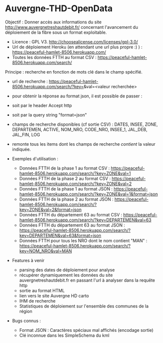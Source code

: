 # Auvergne-THD-OpenData
Objectif : Donner accès aux informations du site http://www.auvergnetreshautdebit.fr/ concernant l'avancement du déploiement de la fibre sous un format exploitable.

* Licence : GPL V3. http://choosealicense.com/licenses/gpl-3.0/
* Url de déploiement Heroku (en attendant une url plus propre :) ) : https://peaceful-hamlet-8506.herokuapp.com/
* Toutes les données FTTH    au format CSV : https://peaceful-hamlet-8506.herokuapp.com/search/

Principe : recherche en fonction de mots clé dans le champ spécifié.
* url de recherche : https://peaceful-hamlet-8506.herokuapp.com/search/?key=<champ de recherche>&val=<valeur recherchée>
* pour obtenir la réponse au format json, il est possible de passer :
 * soit par le header Accept http
 * soit par la query string "format=json"
* champs de recherche disponibles (cf sortie CSV) : DATES,	INSEE,	ZONE,	DEPARTEMEN,	ACTIVE,	NOM_NRO,	CODE_NRO,	INSEE_1,	JAL_DEB,	JAL_FIN,	LOG
* remonte tous les items dont les champs de recherche _contient_ la valeur indiquée.

* Exemples d'utilisation :
  * Données FTTH de la phase 1 au format CSV : https://peaceful-hamlet-8506.herokuapp.com/search/?key=ZONE&val=1
  * Données FTTH de la phase 2 au format CSV : https://peaceful-hamlet-8506.herokuapp.com/search/?key=ZONE&val=2
  * Données FTTH de la phase 1 au format JSON : https://peaceful-hamlet-8506.herokuapp.com/search/?key=ZONE&val=1&format=json
  * Données FTTH de la phase 2 au format JSON : https://peaceful-hamlet-8506.herokuapp.com/search/?key=ZONE&val=2&format=json
  * Données FTTH du département 63 au format CSV : https://peaceful-hamlet-8506.herokuapp.com/search/?key=DEPARTEMEN&val=63
  * Données FTTH du département 63 au format JSON : https://peaceful-hamlet-8506.herokuapp.com/search/?key=DEPARTEMEN&val=63&format=json
  * Données FTTH pour tous les NRO dont le nom contient "MAN" : https://peaceful-hamlet-8506.herokuapp.com/search/?key=NOM_NRO&val=MAN

* Features à venir
  * parsing des dates de déploiement pour analyse
  * récupérer dynamiquement les données du site auvergnetreshautdebit.fr en passant l'url à analyser dans la requête http
  * sortie au format HTML
  * lien vers le site Auvergne HD carto
  * IHM de recherche
  * Statistiques de déploiement sur l'ensemble des communes de la région

* Bugs connus : 
  * Format JSON : Caractères spéciaux mal affichés (encodage sortie) 
  * Clé inconnue dans les SimpleSchema du kml
